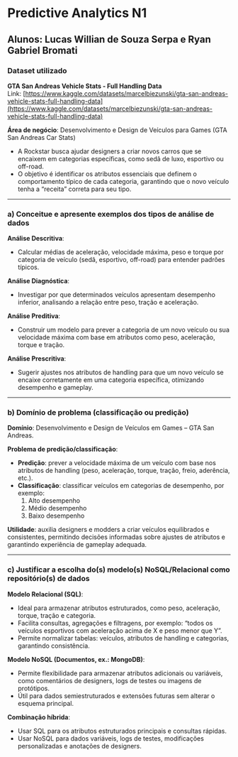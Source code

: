 # Predictive Analytics N1

## Alunos: Lucas Willian de Souza Serpa e Ryan Gabriel Bromati

### Dataset utilizado
**GTA San Andreas Vehicle Stats - Full Handling Data**  
Link: [https://www.kaggle.com/datasets/marcelbiezunski/gta-san-andreas-vehicle-stats-full-handling-data](https://www.kaggle.com/datasets/marcelbiezunski/gta-san-andreas-vehicle-stats-full-handling-data)

**Área de negócio**: Desenvolvimento e Design de Veículos para Games (GTA San Andreas Car Stats)  
- A Rockstar busca ajudar designers a criar novos carros que se encaixem em categorias específicas, como sedã de luxo, esportivo ou off-road.  
- O objetivo é identificar os atributos essenciais que definem o comportamento típico de cada categoria, garantindo que o novo veículo tenha a “receita” correta para seu tipo.

---

### a) Conceitue e apresente exemplos dos tipos de análise de dados

**Análise Descritiva**:
- Calcular médias de aceleração, velocidade máxima, peso e torque por categoria de veículo (sedã, esportivo, off-road) para entender padrões típicos.

**Análise Diagnóstica**:
- Investigar por que determinados veículos apresentam desempenho inferior, analisando a relação entre peso, tração e aceleração.

**Análise Preditiva**:  
- Construir um modelo para prever a categoria de um novo veículo ou sua velocidade máxima com base em atributos como peso, aceleração, torque e tração.

**Análise Prescritiva**: 
- Sugerir ajustes nos atributos de handling para que um novo veículo se encaixe corretamente em uma categoria específica, otimizando desempenho e gameplay.

---

### b) Domínio de problema (classificação ou predição)

**Domínio**: Desenvolvimento e Design de Veículos em Games – GTA San Andreas.  

**Problema de predição/classificação**:  
- **Predição**: prever a velocidade máxima de um veículo com base nos atributos de handling (peso, aceleração, torque, tração, freio, aderência, etc.).  
- **Classificação**: classificar veículos em categorias de desempenho, por exemplo:  
  1. Alto desempenho  
  2. Médio desempenho  
  3. Baixo desempenho  

**Utilidade**: auxilia designers e modders a criar veículos equilibrados e consistentes, permitindo decisões informadas sobre ajustes de atributos e garantindo experiência de gameplay adequada.

---

### c) Justificar a escolha do(s) modelo(s) NoSQL/Relacional como repositório(s) de dados

**Modelo Relacional (SQL)**:  
- Ideal para armazenar atributos estruturados, como peso, aceleração, torque, tração e categoria.  
- Facilita consultas, agregações e filtragens, por exemplo: “todos os veículos esportivos com aceleração acima de X e peso menor que Y”.  
- Permite normalizar tabelas: veículos, atributos de handling e categorias, garantindo consistência.

**Modelo NoSQL (Documentos, ex.: MongoDB)**:  
- Permite flexibilidade para armazenar atributos adicionais ou variáveis, como comentários de designers, logs de testes ou imagens de protótipos.  
- Útil para dados semiestruturados e extensões futuras sem alterar o esquema principal.

**Combinação híbrida**:  
- Usar SQL para os atributos estruturados principais e consultas rápidas.  
- Usar NoSQL para dados variáveis, logs de testes, modificações personalizadas e anotações de designers.
